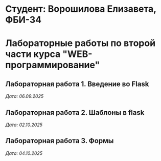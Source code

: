 # Студент: Ворошилова Елизавета, ФБИ-34

# Лабораторные работы по второй части курса "WEB-программирование"

## Лабораторная работа 1. Введение во Flask

*Дата: 06.09.2025*

## Лабораторная работа 2. Шаблоны в flask

*Дата: 02.10.2025*

## Лабораторная работа 3. Формы

*Дата: 04.10.2025*
